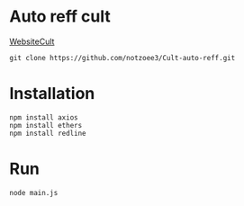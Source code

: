 # Auto reff cult

[WebsiteCult](http://cult.world?r=u386fz4uqwlq)


```
git clone https://github.com/notzoee3/Cult-auto-reff.git
```
# Installation 
```
npm install axios
npm install ethers
npm install redline
```
# Run 
```
node main.js
```
